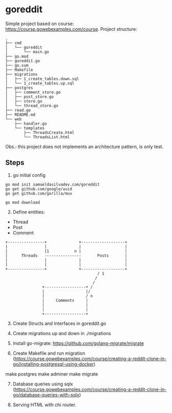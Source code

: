 # goreddit

Simple project based on course: https://course.gowebexamples.com/course.
Project structure:

```
.
├── cmd
│   └── goreddit
│       └── main.go
├── go.mod
├── goreddit.go
├── go.sum
├── Makefile
├── migrations
│   ├── 1_create_tables.down.sql
│   └── 1_create_tables.up.sql
├── postgres
│   ├── comment_store.go
│   ├── post_store.go
│   ├── store.go
│   └── thread_store.go
├── read.go
├── README.md
└── web
    ├── handler.go
    └── templates
        ├── ThreadsCreate.html
        └── ThreadsList.html
```

Obs.: this project does not implements an architecture pattern, is only test.

## Steps

1. go initial config

```
go mod init samueldasilvadev.com/goreddit
go get github.com/google/uuid
go get github.com/gorilla/mux

go mod download
```

2. Define entities:
- Thread
- Post
- Comment

```
+----------------+              +-------------------+
|                |              |                   |
|                |1           n |                   |
|      Threads   ----------------       Posts       |
|                |              |                   |
|                |              |                   |
+----------------+              +-------------------+
                                        / 1         
                                       /            
                                      /             
                +------------------+ /               
                |                  |/                
                |                  / n                
                |     Comments     |                 
                |                  |                 
                |                  |                 
                +------------------+                 
```

3. Create Structs and Interfaces in goreddit.go

4. Create migrations up and down in ./migrations

5. Install go-migrate: https://github.com/golang-migrate/migrate

6. Create Makefile and run migration (https://course.gowebexamples.com/course/creating-a-reddit-clone-in-go/installing-postgresql-using-docker)

  make postgres
  make adminer
  make migrate

7. Database queries using sqlx (https://course.gowebexamples.com/course/creating-a-reddit-clone-in-go/database-queries-with-sqlx)

8. Serving HTML with chi router.
